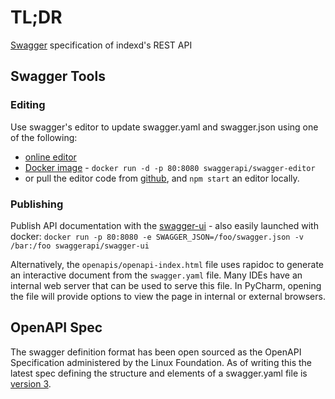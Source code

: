 # TL;DR

[Swagger](https://swagger.io/getting-started-with-swagger-i-what-is-swagger/) specification of indexd's REST API

## Swagger Tools

### Editing
Use swagger's editor to update swagger.yaml and swagger.json using one of the following:
* [online editor](https://editor.swagger.io/)
* [Docker image](https://hub.docker.com/r/swaggerapi/swagger-editor/) - `docker run -d -p 80:8080 swaggerapi/swagger-editor`
* or pull the editor code from [github](https://github.com/swagger-api/swagger-editor), and `npm start` an editor locally.

### Publishing
Publish API documentation with the [swagger-ui](https://github.com/swagger-api/swagger-ui) - also easily launched with docker: `docker run -p 80:8080 -e SWAGGER_JSON=/foo/swagger.json -v /bar:/foo swaggerapi/swagger-ui`

Alternatively, the `openapis/openapi-index.html` file uses rapidoc to generate an interactive document from the `swagger.yaml` file. Many IDEs have an internal web server that can be used to serve this file. In PyCharm, opening the file will provide options to view the page in internal or external browsers.  
## OpenAPI Spec

The swagger definition format has been open sourced as the OpenAPI Specification administered by the Linux Foundation.  As of writing this the latest spec defining the structure and elements of a swagger.yaml file is [version 3](https://github.com/OAI/OpenAPI-Specification/blob/master/versions/3.0.0.md).
